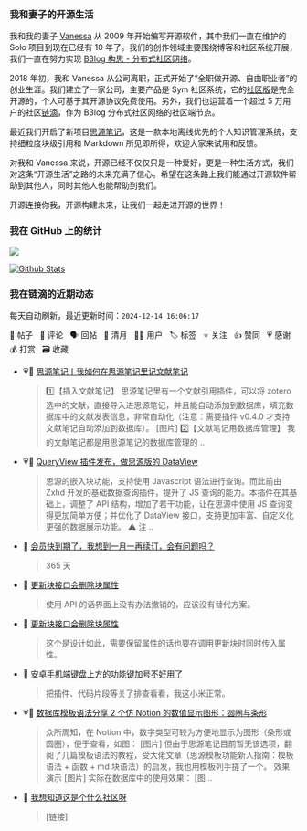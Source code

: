### 我和妻子的开源生活

我和我的妻子 [Vanessa](https://github.com/Vanessa219) 从 2009 年开始编写开源软件，其中我们一直在维护的 Solo 项目到现在已经有 10 年了。我们的创作领域主要围绕博客和社区系统开展，我们一直在努力实现 [B3log 构思 - 分布式社区网络](https://ld246.com/article/1546941897596)。

2018 年初，我和 Vanessa 从公司离职，正式开始了“全职做开源、自由职业者”的创业生涯。我们建立了一家公司，主要产品是 Sym 社区系统，它的[社区版](https://github.com/88250/symphony)是完全开源的，个人可基于其开源协议免费使用。另外，我们也运营着一个超过 5 万用户的社区[链滴](https://ld246.com)，作为 B3log 分布式社区网络的社区端节点。

最近我们开启了新项目[思源笔记](https://github.com/siyuan-note/siyuan)，这是一款本地离线优先的个人知识管理系统，支持细粒度块级引用和 Markdown 所见即所得，欢迎大家来试用和反馈。

对我和 Vanessa 来说，开源已经不仅仅只是一种爱好，更是一种生活方式，我们对这条“开源生活”之路的未来充满了信心。希望在这条路上我们能通过开源软件帮助到其他人，同时其他人也能帮助到我们。

开源连接你我，开源构建未来，让我们一起走进开源的世界！

### 我在 GitHub 上的统计

<a title="Hits" target="_blank" href="https://github.com/88250/88250"><img src="https://hits.b3log.org/88250/88250.svg"></a>

[![Github Stats](https://github-readme-stats.vercel.app/api?username=88250&theme=tokyonight&show_icons=true)](https://github.com/88250)

<!--events start -->

### 我在链滴的近期动态

每天自动刷新，最近更新时间：`2024-12-14 16:06:17`

📝 帖子 &nbsp; 💬 评论 &nbsp; 🗣 回帖 &nbsp; 🌙 清月 &nbsp; 👨‍💻 用户 &nbsp; 🏷️ 标签 &nbsp; ⭐️ 关注 &nbsp; 👍 赞同 &nbsp; 💗 感谢 &nbsp; 💰 打赏 &nbsp; 🗃 收藏

* 💗📝 [思源笔记丨我如何在思源笔记里记文献笔记](https://ld246.com/article/1734146617395)

  > 1️⃣【插入文献笔记】 思源笔记里有一个文献引用插件，可以将 zotero 选中的文献，直接导入进思源笔记，并且能自动添加到数据库，填充数据库中的文献发表信息，非常自动化（注意：需要插件 v0.4.0 才支持文献笔记自动添加到数据库）。 [图片] 2️⃣【文献笔记用数据库管理】 我的文献笔记都是用思源笔记的数据库管理的 ..
* 💗📝 [QueryView 插件发布，做思源版的 DataView](https://ld246.com/article/1734099017098)

  > 思源的嵌入块功能，支持使用 Javascript 语法进行查询。而此前由 Zxhd 开发的基础数据查询插件，提升了 JS 查询的能力。本插件在其基础上，调整了 API 结构，增加了若干功能，让在思源中使用 JS 查询变得更加简单方便；并优化了 DataView 接口，支持更加丰富、自定义化更强的数据展示功能。 ⚠️ 注 ..
* 💬 [会员快到期了，我想到一月一再续订，会有问题吗？](https://ld246.com/article/1734093940939/comment/1734096883412#comments)

  > 365 天
* 💬 [更新块接口会删除块属性](https://ld246.com/article/1734079514956/comment/1734092355897#comments)

  > 使用 API 的话界面上没有办法撤销的，应该没有替代方案。
* 💬 [更新块接口会删除块属性](https://ld246.com/article/1734079514956/comment/1734085360426#comments)

  > 这个是设计如此，需要保留属性的话也要在调用更新块时同时传入属性。
* 💬 [安卓手机端键盘上方的功能键加号不好用了](https://ld246.com/article/1733918283227/comment/1733960132679#comments)

  > 把插件、代码片段等关了排查看看，我这小米正常。
* 💗📝 [数据库模板语法分享 2 个仿 Notion 的数值显示图形：圆圈与条形](https://ld246.com/article/1733927409964)

  > 众所周知，在 Notion 中，数字类型可较为方便地显示为图形（条形或圆圈），便于查看，如图： [图片] 但由于思源笔记目前暂无该选项，翻阅了几篇模板语法的教程，受大佬文章（思源模板功能新人指南：模板语法 + 函数 + md 块语法）的启发，我也用模板列手搓了一个。 效果演示 [图片] 实际在数据库中的使用效果： [图 ..
* 💬 [我想知道这是个什么社区呀](https://ld246.com/article/1733882159528/comment/1733882247049#comments)

  > [链接]


<!--events end -->

